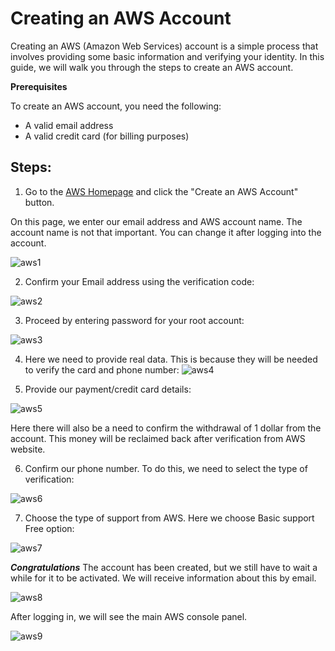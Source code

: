 # Creating an AWS Account

Creating an AWS (Amazon Web Services) account is a simple process that involves providing some basic information and verifying your identity.
In this guide, we will walk you through the steps to create an AWS account.

**Prerequisites**

To create an AWS account, you need the following:

   * A valid email address
   * A valid credit card (for billing purposes)

## Steps:

1. Go to the [AWS Homepage](https://aws.amazon.com/) and click the "Create an AWS Account" button.

On this page, we enter our email address and AWS account name. The account name is not that important. You can change it after logging into the account.
          
![aws1](https://user-images.githubusercontent.com/106387844/229291709-56589c73-81f3-4c77-83c4-d91965e612ef.png)

2. Confirm your Email address using the verification code:

![aws2](https://user-images.githubusercontent.com/106387844/229292014-32a864f1-d8a5-4ad2-9916-22b5b3abdd55.png)

3. Proceed by entering password for your root account:

![aws3](https://user-images.githubusercontent.com/106387844/229292213-44a80196-a004-4431-8542-9c94f72e3770.png)

4. Here we need to provide real data. This is because they will be needed to verify the card and phone number:
![aws4](https://user-images.githubusercontent.com/106387844/229292298-d97019fb-fcbc-4b99-8d39-6ca8314afc80.png)

5. Provide our payment/credit card details:

![aws5](https://user-images.githubusercontent.com/106387844/229292346-5ce7b28a-c86f-446b-b9fd-544c60e8cf77.png)

Here there will also be a need to confirm the withdrawal of 1 dollar from the account. This money will be reclaimed back after verification from AWS website.

6. Confirm our phone number. To do this, we need to select the type of verification:

![aws6](https://user-images.githubusercontent.com/106387844/229292401-9eeece0b-063e-418b-b38b-7a350a8f276c.png)

7. Choose the type of support from AWS. Here we choose Basic support Free option:

![aws7](https://user-images.githubusercontent.com/106387844/229292563-77ce8d74-4991-48e3-9ce8-77b38783c9a6.png)

***Congratulations*** 
The account has been created, but we still have to wait a while for it to be activated. We will receive information about this by email.

![aws8](https://user-images.githubusercontent.com/106387844/229292600-ef5ebf14-2600-4c05-9282-ba245199f506.png)

After logging in, we will see the main AWS console panel.

![aws9](https://user-images.githubusercontent.com/106387844/229292619-c7cffc17-4a8d-43c0-b054-3438baeb9cd2.png)











